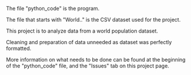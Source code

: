 The file "python_code" is the program.

The file that starts with "World.." is the CSV dataset used for the project.

This project is to analyze data from a world population dataset.

Cleaning and preparation of data unneeded as dataset was perfectly formatted.

More information on what needs to be done can be found at the beginning of the "python_code" file, and the "Issues" tab on this project page.
